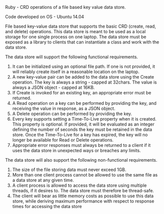 Ruby - CRD operations of a file based key value data store.

Code developed on OS - Ubuntu 14.04

  File based key-value data store that supports the basic CRD (create, read, and delete)
operations. This data store is meant to be used as a local storage for one single process on one laptop. The data store must be exposed as a library to clients that can instantiate a class and work with the data store.

The data store will support the following functional requirements.

  1. It can be initialized using an optional file path. If one is not provided, it will reliably
  create itself in a reasonable location on the laptop.
  2. A new key-value pair can be added to the data store using the Create operation. The key
  is always a string - capped at 32chars. The value is always a JSON object - capped at
  16KB.
  3. If Create is invoked for an existing key, an appropriate error must be returned.
  4. A Read operation on a key can be performed by providing the key, and receiving the
  value in response, as a JSON object.
  5. A Delete operation can be performed by providing the key.
  6. Every key supports setting a Time-To-Live property when it is created. This property is
  optional. If provided, it will be evaluated as an integer defining the number of seconds
  the key must be retained in the data store. Once the Time-To-Live for a key has expired,
  the key will no longer be available for Read or Delete operations.
  7. Appropriate error responses must always be returned to a client if it uses the data store in unexpected ways or breaches any limits.

The data store will also support the following non-functional requirements.

  1. The size of the file storing data must never exceed 1GB.
  2. More than one client process cannot be allowed to use the same file as a data store at any
  given time.
  3. A client process is allowed to access the data store using multiple threads, if it desires to. The data store must therefore be thread-safe.
  4. The client will bear as little memory costs as possible to use this data store, while
  deriving maximum performance with respect to response times for accessing the data
  store

